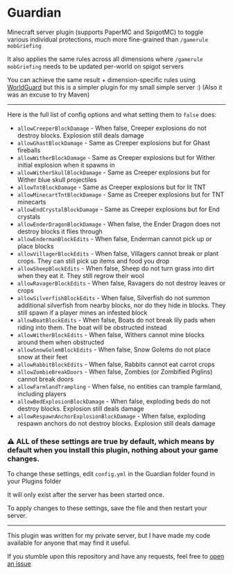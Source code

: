 # Guardian

Minecraft server plugin (supports PaperMC and SpigotMC) to toggle various individual protections, much more fine-grained than `/gamerule mobGriefing`

It also applies the same rules across all dimensions where `/gamerule mobGriefing` needs to be updated per-world on spigot servers

You can achieve the same result + dimension-specific rules using [WorldGuard](https://dev.bukkit.org/projects/worldguard) but this is a simpler plugin for my small simple server :) (Also it was an excuse to try Maven)

----

Here is the full list of config options and what setting them to `false` does:

- `allowCreeperBlockDamage` - When false, Creeper explosions do not destroy blocks. Explosion still deals damage
- `allowGhastBlockDamage` - Same as Creeper explosions but for Ghast fireballs
- `allowWitherBlockDamage` - Same as Creeper explosions but for Wither initial explosion when it spawns in
- `allowWitherSkullBlockDamage` - Same as Creeper explosions but for Wither blue skull projectiles
- `allowTntBlockDamage` - Same as Creeper explosions but for lit TNT
- `allowMinecartTntBlockDamage` - Same as Creeper explosions but for TNT minecarts
- `allowEndCrystalBlockDamage` - Same as Creeper explosions but for End crystals
- `allowEnderDragonBlockDamage` - When false, the Ender Dragon does not destroy blocks it flies through
- `allowEndermanBlockEdits` - When false, Enderman cannot pick up or place blocks
- `allowVillagerBlockEdits` - When false, Villagers cannot break or plant crops. They can still pick up items and food you drop
- `allowSheepBlockEdits` - When false, Sheep do not turn grass into dirt when they eat it. They still regrow their wool
- `allowRavagerBlockEdits` - When false, Ravagers do not destroy leaves or crops
- `allowSilverfishBlockEdits` - When false, Silverfish do not summon additional silverfish from nearby blocks, nor do they hide in blocks. They still spawn if a player mines an infested block 
- `allowBoatBlockEdits` - When false, Boats do not break lily pads when riding into them. The boat will be obstructed instead
- `allowWitherBlockEdits` - When false, Withers cannot mine blocks around them when obstructed
- `allowSnowGolemBlockEdits` - When false, Snow Golems do not place snow at their feet
- `allowRabbitBlockEdits` - When false, Rabbits cannot eat carrot crops
- `allowZombieBreakDoors` - When false, Zombies (or Zombified Piglins) cannot break doors 
- `allowFarmlandTrampling` - When false, no entities can trample farmland, including players
- `allowBedExplosionBlockDamage` - When false, exploding beds do not destroy blocks. Explosion still deals damage
- `allowRespawnAnchorExplosionBlockDamage` - When false, exploding respawn anchors do not destroy blocks. Explosion still deals damage

### ⚠️ ALL of these settings are true by default, which means by default when you install this plugin, nothing about your game changes.
To change these settings, edit `config.yml` in the Guardian folder found in your Plugins folder

It will only exist after the server has been started once.

To apply changes to these settings, save the file and then restart your server.

----

This plugin was written for my private server, but I have made my code available for anyone that may find it useful.

If you stumble upon this repository and have any requests, feel free to [open an issue](https://github.com/percyqaz/Guardian/issues)
